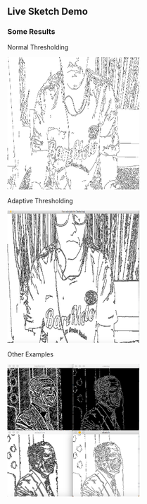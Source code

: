 ## Live Sketch Demo

### Some Results


Normal Thresholding

<img src="https://github.com/Rahul-kateith/liveSketch/blob/master/Example-Normal%20Threshold.png" alt="" data-canonical-src="https://github.com/akshaybhatia10/ComputerVison-Projects/blob/master/LiveSketch/Example-Normal%20Threshold.png" width="300" height="300" />


Adaptive Thresholding

<img src="https://github.com/Rahul-kateith/liveSketch/blob/master/Example-Adaptive%20Threshold.png" alt="" data-canonical-src="https://github.com/akshaybhatia10/ComputerVison-Projects/blob/master/LiveSketch/Example-Adaptive%20Threshold.png" width="300" height="300" />


Other Examples

<img src="https://github.com/Rahul-kateith/liveSketch/blob/master/More%20examples.png" alt="" data-canonical-src="https://github.com/akshaybhatia10/ComputerVison-Projects/blob/master/LiveSketch/More%20examples.png" width="300" height="300" />
